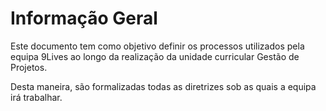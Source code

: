 # **Informação Geral**

Este documento tem como objetivo definir os processos utilizados pela equipa 9Lives ao longo da realização da unidade curricular Gestão de Projetos.

Desta maneira, são formalizadas todas as diretrizes sob as quais a equipa irá trabalhar.
